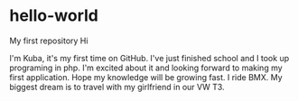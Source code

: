# hello-world
My first repository
Hi

I'm Kuba, it's my first time on GitHub. I've just finished school and I took up programing in php. I'm excited about it and looking forward to making my first application. Hope my knowledge will be growing fast.
I ride BMX. My biggest dream is to travel with my girlfriend in our VW T3.
